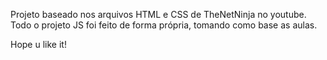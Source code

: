 
Projeto baseado nos arquivos HTML e CSS de TheNetNinja no youtube. Todo o projeto JS foi feito de forma própria, tomando como base as aulas.

Hope u like it!
